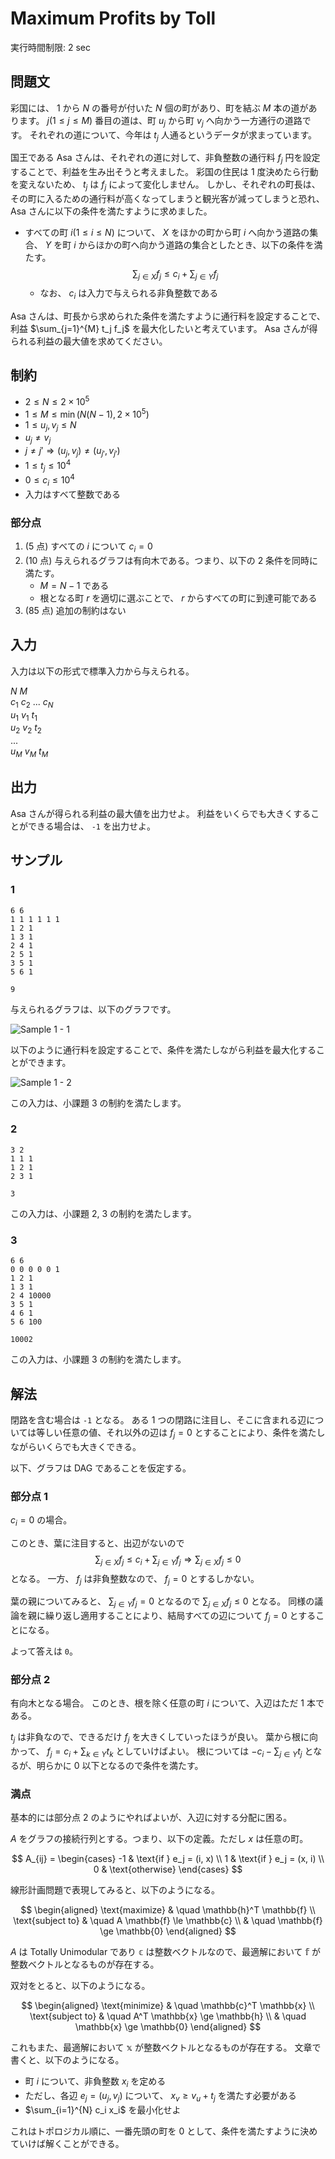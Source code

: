 # Maximum Profits by Toll

実行時間制限: 2 sec

## 問題文

彩国には、 $1$ から $N$ の番号が付いた $N$ 個の町があり、町を結ぶ $M$ 本の道があります。
$j (1 \le j \le M)$ 番目の道は、町 $u_j$ から町 $v_j$ へ向かう一方通行の道路です。
それぞれの道について、今年は $t_j$ 人通るというデータが求まっています。

国王である Asa さんは、それぞれの道に対して、非負整数の通行料 $f_j$ 円を設定することで、利益を生み出そうと考えました。
彩国の住民は 1 度決めたら行動を変えないため、 $t_j$ は $f_j$ によって変化しません。
しかし、それぞれの町長は、その町に入るための通行料が高くなってしまうと観光客が減ってしまうと恐れ、 Asa さんに以下の条件を満たすように求めました。

- すべての町 $i (1 \le i \le N)$ について、 $X$ をほかの町から町 $i$ へ向かう道路の集合、 $Y$ を町 $i$ からほかの町へ向かう道路の集合としたとき、以下の条件を満たす。
  $$\sum_{j \in X} f_j \le c_i + \sum_{j \in Y} f_j$$
  - なお、 $c_i$ は入力で与えられる非負整数である

Asa さんは、町長から求められた条件を満たすように通行料を設定することで、利益 $\sum_{j=1}^{M} t_j f_j$ を最大化したいと考えています。
Asa さんが得られる利益の最大値を求めてください。

## 制約

- $2 \le N \le 2 \times 10^5$
- $1 \le M \le \min(N (N-1), 2 \times 10^5)$
- $1 \le u_j, v_j \le N$
- $u_j \ne v_j$
- $j \ne j' \Rightarrow (u_j, v_j) \ne (u_{j'}, v_{j'})$
- $1 \le t_j \le 10^4$
- $0 \le c_i \le 10^4$
- 入力はすべて整数である

<!-- t_j, c_i はもっと大きくしたかったが 10^5 でもオーバーフローしてしまう... -->
<!-- この制約で hand01 は 1999990000000000000 (2 x 10^18) 64bit 符号付整数型に収まる -->

### 部分点

1. (5 点) すべての $i$ について $c_i = 0$
2. (10 点) 与えられるグラフは有向木である。つまり、以下の 2 条件を同時に満たす。
   - $M = N - 1$ である
   - 根となる町 $r$ を適切に選ぶことで、 $r$ からすべての町に到達可能である
3. (85 点) 追加の制約はない

## 入力

入力は以下の形式で標準入力から与えられる。

$N$ $M$ <br />
$c_1$ $c_2$ ... $c_N$ <br />
$u_1$ $v_1$ $t_1$ <br />
$u_2$ $v_2$ $t_2$ <br />
... <br />
$u_M$ $v_M$ $t_M$ <br />

## 出力

Asa さんが得られる利益の最大値を出力せよ。
利益をいくらでも大きくすることができる場合は、 `-1` を出力せよ。

## サンプル

### 1

```text
6 6
1 1 1 1 1 1
1 2 1
1 3 1
2 4 1
2 5 1
3 5 1
5 6 1
```

```text
9
```

与えられるグラフは、以下のグラフです。

![Sample 1 - 1](https://a01sa01to.com/images/cms/2024/08/maximum-cup-2024-img/toll/sample1-1.svg)

以下のように通行料を設定することで、条件を満たしながら利益を最大化することができます。

![Sample 1 - 2](https://a01sa01to.com/images/cms/2024/08/maximum-cup-2024-img/toll/sample1-2.svg)

この入力は、小課題 3 の制約を満たします。

### 2

```text
3 2
1 1 1
1 2 1
2 3 1
```

```text
3
```

この入力は、小課題 2, 3 の制約を満たします。

### 3

```text
6 6
0 0 0 0 0 1
1 2 1
1 3 1
2 4 10000
3 5 1
4 6 1
5 6 100
```

```text
10002
```

この入力は、小課題 3 の制約を満たします。

## 解法

閉路を含む場合は `-1` となる。
ある 1 つの閉路に注目し、そこに含まれる辺については等しい任意の値、それ以外の辺は $f_j = 0$ とすることにより、条件を満たしながらいくらでも大きくできる。

以下、グラフは DAG であることを仮定する。

### 部分点 1

$c_i = 0$ の場合。

このとき、葉に注目すると、出辺がないので
$$\sum_{j \in X} f_j \le c_i + \sum_{j \in Y} f_j \Rightarrow \sum_{j \in X} f_j \le 0$$
となる。
一方、 $f_j$ は非負整数なので、 $f_j = 0$ とするしかない。

葉の親についてみると、 $\sum_{j \in Y} f_j = 0$ となるので $\sum_{j \in X} f_j \le 0$ となる。
同様の議論を親に繰り返し適用することにより、結局すべての辺について $f_j = 0$ とすることになる。

よって答えは `0`。

### 部分点 2

有向木となる場合。
このとき、根を除く任意の町 $i$ について、入辺はただ 1 本である。

$t_j$ は非負なので、できるだけ $f_j$ を大きくしていったほうが良い。
葉から根に向かって、 $f_j = c_i + \sum_{k \in Y} t_k$ としていけばよい。
根については $-c_i - \sum_{j \in Y} t_j$ となるが、明らかに 0 以下となるので条件を満たす。

### 満点

基本的には部分点 2 のようにやればよいが、入辺に対する分配に困る。

$A$ をグラフの接続行列とする。つまり、以下の定義。ただし $x$ は任意の町。

$$
A_{ij} = \begin{cases}
-1 & \text{if } e_j = (i, x) \\
1 & \text{if } e_j = (x, i) \\
0 & \text{otherwise}
\end{cases}
$$

線形計画問題で表現してみると、以下のようになる。

$$
\begin{aligned}
\text{maximize} & \quad \mathbb{h}^T \mathbb{f} \\
\text{subject to} & \quad A \mathbb{f} \le \mathbb{c} \\
& \quad \mathbb{f} \ge \mathbb{0}
\end{aligned}
$$

$A$ は Totally Unimodular であり $\mathbb{c}$ は整数ベクトルなので、最適解において $\mathbb{f}$ が整数ベクトルとなるものが存在する。

双対をとると、以下のようになる。

$$
\begin{aligned}
\text{minimize} & \quad \mathbb{c}^T \mathbb{x} \\
\text{subject to} & \quad A^T \mathbb{x} \ge \mathbb{h} \\
& \quad \mathbb{x} \ge \mathbb{0}
\end{aligned}
$$

これもまた、最適解において $\mathbb{x}$ が整数ベクトルとなるものが存在する。
文章で書くと、以下のようになる。

- 町 $i$ について、非負整数 $x_i$ を定める
- ただし、各辺 $e_j = (u_j, v_j)$ について、 $x_v \ge v_u + t_j$ を満たす必要がある
- $\sum_{i=1}^{N} c_i x_i$ を最小化せよ

これはトポロジカル順に、一番先頭の町を 0 として、条件を満たすように決めていけば解くことができる。
